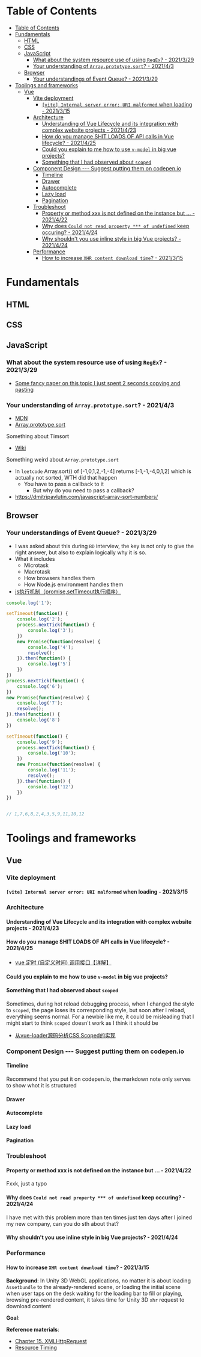 # Table of Contents
- [Table of Contents](#table-of-contents)
- [Fundamentals](#fundamentals)
  - [HTML](#html)
  - [CSS](#css)
  - [JavaScript](#javascript)
    - [What about the system resource use of using `RegEx`? - 2021/3/29](#what-about-the-system-resource-use-of-using-regex---2021329)
    - [Your understanding of `Array.prototype.sort`? - 2021/4/3](#your-understanding-of-arrayprototypesort---202143)
  - [Browser](#browser)
    - [Your understandings of Event Queue? - 2021/3/29](#your-understandings-of-event-queue---2021329)
- [Toolings and frameworks](#toolings-and-frameworks)
  - [Vue](#vue)
    - [Vite deployment](#vite-deployment)
      - [`[vite] Internal server error: URI malformed` when loading - 2021/3/15](#vite-internal-server-error-uri-malformed-when-loading---2021315)
    - [Architecture](#architecture)
      - [Understanding of Vue Lifecycle and its integration with complex website projects - 2021/4/23](#understanding-of-vue-lifecycle-and-its-integration-with-complex-website-projects---2021423)
      - [How do you manage SHIT LOADS OF API calls in Vue lifecycle? - 2021/4/25](#how-do-you-manage-shit-loads-of-api-calls-in-vue-lifecycle---2021425)
      - [Could you explain to me how to use `v-model`  in big vue projects?](#could-you-explain-to-me-how-to-use-v-model--in-big-vue-projects)
      - [Something that I had observed about `scoped`](#something-that-i-had-observed-about-scoped)
    - [Component Design --- Suggest putting them on codepen.io](#component-design-----suggest-putting-them-on-codepenio)
      - [Timeline](#timeline)
      - [Drawer](#drawer)
      - [Autocomplete](#autocomplete)
      - [Lazy load](#lazy-load)
      - [Pagination](#pagination)
    - [Troubleshoot](#troubleshoot)
      - [Property or method xxx is not defined on the instance but ... - 2021/4/22](#property-or-method-xxx-is-not-defined-on-the-instance-but----2021422)
      - [Why does `Could not read property *** of undefined` keep occuring? - 2021/4/24](#why-does-could-not-read-property--of-undefined-keep-occuring---2021424)
      - [Why shouldn't you use inline style in big Vue projects? - 2021/4/24](#why-shouldnt-you-use-inline-style-in-big-vue-projects---2021424)
    - [Performance](#performance)
      - [How to increase `XHR content download time`? - 2021/3/15](#how-to-increase-xhr-content-download-time---2021315)
# Fundamentals
## HTML
## CSS
## JavaScript

### What about the system resource use of using `RegEx`? - 2021/3/29
- [Some fancy paper on this topic I just spent 2 seconds copying and pasting](https://pdf.sciencedirectassets.com/280203/1-s2.0-S1877050917X00094/1-s2.0-S187705091731270X/main.pdf?X-Amz-Security-Token=IQoJb3JpZ2luX2VjEA0aCXVzLWVhc3QtMSJIMEYCIQClWCo3s7GzIWxfhADWUmy8kGYTNnkYmpCgXpbVfVg8KgIhAPOyAqrxDzfed59EAlOqOqx6ju%2BKzmKipG3PSRhVGn%2BlKrQDCFYQAxoMMDU5MDAzNTQ2ODY1IgzdsfFhRNP%2BXT%2FYooEqkQN7rTD7LuuysDEHaQc1HtTP460nwH1EywgPBNQuV4L5EoZz7SgzEE04DHQu6ZGcM6TutCf%2BIrHo1EqH7oVyKcQKvRcOhrJud7tPmfAEwG%2FNnMc3q5OQokg5Gu7tjuBi63Cub6%2BWzohLens9qTgw%2FgiDTYuNLLWBST9%2F96ZHJN9Os8KhfLgjKjU%2Bj8XV7HkwKm%2F5OpQkTNO5QoEQQOG79u42fkvcU2VtCj1vBAmR1EJnsdelvQE1peq3j8o5IfJi0kDRMlqQwayQQs8y%2F8cPTnJpovSyoH5ix4YHjJOo6UNBKVnDR2RG015gQUJ8QhxgujKtbnXZZOiwRKE%2Fj2Gze2wmc%2FDpx%2F%2BqSVEWVyeB%2FK1KPL9AZrR3pVipIgPGmrUIToQxRbmnuweDKkhAsQcSFfhMsNFcFuJlVsVcbpgcZQ5HBEceSxeGSj3n%2FGU4OIPlF7TxixY4E%2F5TN5rMq%2FvA2QkAFHym58PMX%2BVW1nddTVEGLZuoaNC%2BvcHSYmKDUeCWdL67qcT2r9uPjahOCLIkbKx%2FzDCrtYWDBjrqAU3doIfi7SQyWJhkZ8fIMSHgNweGaAfplTxiuf38CUpjLLxjmxqsVFyEztyoLzSNLHz0TISzoZRdXpvtrPjoHkUdRl1ZPDm1HCatSoFSSTV7alWagIBOD%2FMP1s3CFEefBnkMpeiuaS2c6J2YxbQuSYlsdEbRtYp%2FEcCzFHPNaQwJHJjGIRlJVYfmCNBqibvb4xjPwEU6gzlTn1ZMBdaU6xKfeP43Ms3V8GFNoUuBDG9fSld493j%2Fj94aOpkFzDg533016ZR16FYUb5kI6JkVSR6gM6RH7JAaP%2B98RjtEg4ygVZqf5OIHtlPejg%3D%3D&X-Amz-Algorithm=AWS4-HMAC-SHA256&X-Amz-Date=20210329T055340Z&X-Amz-SignedHeaders=host&X-Amz-Expires=299&X-Amz-Credential=ASIAQ3PHCVTYVJD75X7Q%2F20210329%2Fus-east-1%2Fs3%2Faws4_request&X-Amz-Signature=f397c2c05e849951a4b80bbbc9c7d5b6bd7e5fe908194877317683a946d67a08&hash=f7b6780e7b544fa3e8208ab85f4b01036f618f79342bebbb60fa45309b84b71e&host=68042c943591013ac2b2430a89b270f6af2c76d8dfd086a07176afe7c76c2c61&pii=S187705091731270X&tid=spdf-238e4114-5d7f-40ca-8ec4-ebebbab9383a&sid=9d74d21c9647264b531a14202832976bb39agxrqa&type=client)


### Your understanding of `Array.prototype.sort`? - 2021/4/3
- [MDN](https://developer.mozilla.org/en-US/docs/Web/JavaScript/Reference/Global_Objects/Array/sort)
- [Array.prototype.sort](https://ithelp.ithome.com.tw/articles/10226679)

Something about Timsort
- [Wiki](https://en.wikipedia.org/wiki/Timsort#:~:text=Timsort%20is%20a%20hybrid%20stable,in%20the%20Python%20programming%20language.)


Something weird about `Array.prototype.sort`
- In `leetcode` Array.sort() of \[-1,0,1,2,-1,-4\] returns \[-1,-1,-4,0,1,2\] which is actually not sorted, WTH did that happen
  - You have to pass a callback to it
    - But why do you need to pass a callback?
- https://dmitripavlutin.com/javascript-array-sort-numbers/ 

## Browser
### Your understandings of Event Queue? - 2021/3/29
- I was asked about this during `BD` interview, the key is not only to give the right answer, but also to explain logically why it is so.
- What it includes
  - Microtask
  - Macrotask
  - How browsers handles them
  - How Node.js environment handles them
- [js执行机制（promise,setTimeout执行顺序）](https://www.jianshu.com/p/b8234b3314c8)

```javascript
console.log('1');

setTimeout(function() {
    console.log('2');
    process.nextTick(function() {
        console.log('3');
    })
    new Promise(function(resolve) {
        console.log('4');
        resolve();
    }).then(function() {
        console.log('5')
    })
})
process.nextTick(function() {
    console.log('6');
})
new Promise(function(resolve) {
    console.log('7');
    resolve();
}).then(function() {
    console.log('8')
})

setTimeout(function() {
    console.log('9');
    process.nextTick(function() {
        console.log('10');
    })
    new Promise(function(resolve) {
        console.log('11');
        resolve();
    }).then(function() {
        console.log('12')
    })
})


// 1,7,6,8,2,4,3,5,9,11,10,12
```

# Toolings and frameworks
## Vue
### Vite deployment
#### `[vite] Internal server error: URI malformed` when loading - 2021/3/15
### Architecture
#### Understanding of Vue Lifecycle and its integration with complex website projects - 2021/4/23
#### How do you manage SHIT LOADS OF API calls in Vue lifecycle? - 2021/4/25
- [vue 定时 (自定义时间) 调用接口【详解】](https://blog.csdn.net/weixin_43970743/article/details/103731289)
#### Could you explain to me how to use `v-model`  in big vue projects?
#### Something that I had observed about `scoped`
Sometimes, during hot reload debugging process, when I changed the style to `scoped`, the page loses its corresponding style, but soon after I reload, everything seems normal.
For a newbie like me, it could be misleading that I might start to think `scoped` doesn't work as I think it should be

- [从vue-loader源码分析CSS Scoped的实现](https://juejin.cn/post/6844903949900742670)
### Component Design --- Suggest putting them on codepen.io
#### Timeline
Recommend that you put it on codepen.io, the markdown note only serves to show whot it is structured
#### Drawer
#### Autocomplete
#### Lazy load
#### Pagination
### Troubleshoot
#### Property or method xxx is not defined on the instance but ... - 2021/4/22
Fxxk, just a typo
#### Why does `Could not read property *** of undefined` keep occuring? - 2021/4/24
I have met with this problem more than ten times just ten days after I joined my new company, can you do sth about that?

#### Why shouldn't you use inline style in big Vue projects? - 2021/4/24

### Performance

#### How to increase `XHR content download time`? - 2021/3/15

**Background**: In Unity 3D WebGL applications, no matter it is about loading `Assetbundle` to the already-rendered scene, or loading the initial scene when user taps on the desk waiting for the loading bar to fill or playing, browsing pre-rendered content, it takes time for Unity 3D `xhr` request to download content

**Goal**:

**Reference materials**:

- [Chapter 15. XMLHttpRequest](https://www.oreilly.com/library/view/high-performance-browser/9781449344757/ch15.html)
- [Resource Timing](https://www.w3.org/TR/resource-timing/)